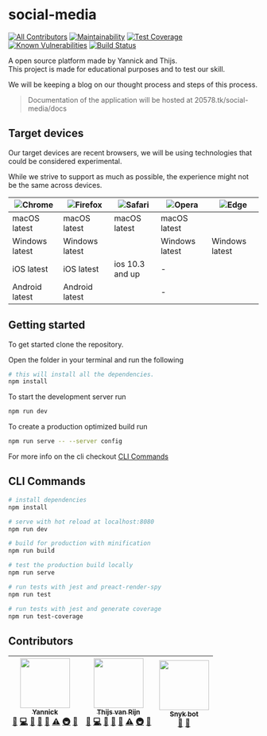 # social-media
[![All Contributors](https://img.shields.io/badge/all_contributors-3-orange.svg?style=flat-square)](#contributors)
[![Maintainability](https://api.codeclimate.com/v1/badges/0940763fd54d720ecc83/maintainability)](https://codeclimate.com/github/yannick1691/social-media/maintainability)
[![Test Coverage](https://api.codeclimate.com/v1/badges/0940763fd54d720ecc83/test_coverage)](https://codeclimate.com/github/yannick1691/social-media/test_coverage)
[![Known Vulnerabilities](https://snyk.io/test/github/yannick1691/social-media/badge.svg?targetFile=package.json)](https://snyk.io/test/github/yannick1691/social-media?targetFile=package.json)
[![Build Status](https://travis-ci.com/yannick1691/social-media.svg?branch=master)](https://travis-ci.com/yannick1691/social-media)

A open source platform made by Yannick and Thijs.  
This project is made for educational purposes and to test our skill.

We will be keeping a blog on our thought process and steps of this process.

> Documentation of the application will be hosted at 20578.tk/social-media/docs

## Target devices
Our target devices are recent browsers, we will be using technologies that could be considered experimental.

While we strive to support as much as possible, the experience might not be the same across devices.

| ![Chrome](https://cdnjs.cloudflare.com/ajax/libs/browser-logos/42.4.2/chrome/chrome_48x48.png) | ![Firefox](https://cdnjs.cloudflare.com/ajax/libs/browser-logos/42.4.2/firefox/firefox_48x48.png) | ![Safari](https://cdnjs.cloudflare.com/ajax/libs/browser-logos/42.4.2/safari/safari_48x48.png) | ![Opera](https://cdnjs.cloudflare.com/ajax/libs/browser-logos/42.4.2/opera/opera_48x48.png) | ![Edge](https://cdnjs.cloudflare.com/ajax/libs/browser-logos/42.4.2/edge/edge_48x48.png) |
| --- | --- | --- | --- | --- |
| macOS latest | macOS latest | macOS latest | macOS latest |  |
| Windows latest | Windows latest |  | Windows latest | Windows latest |
| iOS latest | iOS latest | ios 10.3 and up | - |  |
| Android latest | Android latest |  | - |  |

## Getting started
To get started clone the repository.

Open the folder in your terminal and run the following
``` bash
# this will install all the dependencies.
npm install
```

To start the development server run
``` bash
npm run dev
```

To create a production optimized build run
``` bash
npm run serve -- --server config
```

For more info on the cli checkout [CLI Commands](#cli-commands)

## CLI Commands
``` bash
# install dependencies
npm install

# serve with hot reload at localhost:8080
npm run dev

# build for production with minification
npm run build

# test the production build locally
npm run serve

# run tests with jest and preact-render-spy 
npm run test

# run tests with jest and generate coverage
npm run test-coverage
```

## Contributors

<!-- ALL-CONTRIBUTORS-LIST:START - Do not remove or modify this section -->
<!-- prettier-ignore -->
| [<img src="https://avatars2.githubusercontent.com/u/19853448?v=4" width="100px;"/><br /><sub><b>Yannick</b></sub>](http://yannick-frisart.nl)<br />[📖](https://github.com/Yannick1691/social-media/commits?author=yannick1691 "Documentation") [💻](https://github.com/Yannick1691/social-media/commits?author=yannick1691 "Code") [🎨](#design-yannick1691 "Design") [🐛](https://github.com/Yannick1691/social-media/issues?q=author%3Ayannick1691 "Bug reports") [📝](#blog-yannick1691 "Blogposts") [⚠️](https://github.com/Yannick1691/social-media/commits?author=yannick1691 "Tests") [🚇](#infra-yannick1691 "Infrastructure (Hosting, Build-Tools, etc)") [🤔](#ideas-yannick1691 "Ideas, Planning, & Feedback") | [<img src="https://avatars3.githubusercontent.com/u/25220164?v=4" width="100px;"/><br /><sub><b>Thijs van Rijn</b></sub>](https://thijsvanrijn.nl)<br />[📖](https://github.com/Yannick1691/social-media/commits?author=ThijsvanRijn "Documentation") [💻](https://github.com/Yannick1691/social-media/commits?author=ThijsvanRijn "Code") [🎨](#design-ThijsvanRijn "Design") [🐛](https://github.com/Yannick1691/social-media/issues?q=author%3AThijsvanRijn "Bug reports") [📝](#blog-ThijsvanRijn "Blogposts") [⚠️](https://github.com/Yannick1691/social-media/commits?author=ThijsvanRijn "Tests") [🚇](#infra-ThijsvanRijn "Infrastructure (Hosting, Build-Tools, etc)") [🤔](#ideas-ThijsvanRijn "Ideas, Planning, & Feedback") | [<img src="https://avatars2.githubusercontent.com/u/19733683?v=4" width="100px;"/><br /><sub><b>Snyk bot</b></sub>](https://snyk.io)<br />[🔧](#tool-snyk-bot "Tools") [🐛](https://github.com/Yannick1691/social-media/issues?q=author%3Asnyk-bot "Bug reports") |
| :---: | :---: | :---: |
<!-- ALL-CONTRIBUTORS-LIST:END -->
